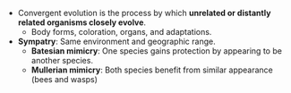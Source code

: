 
- Convergent evolution is the process by which **unrelated or distantly related organisms closely evolve**.
	- Body forms, coloration, organs, and adaptations.
- **Sympatry**: Same environment and geographic range.
	- **Batesian mimicry**: One species gains protection by appearing to be another species.
	- **Mullerian mimicry**: Both species benefit from similar appearance (bees and wasps)